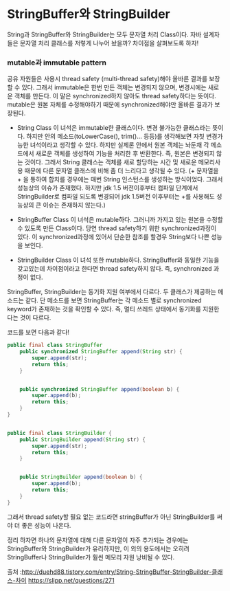 # StringBuffer와 StringBuilder
String과 StringBuffer와 StringBuilder는 모두 문자열 처리 Class이다. 
자바 설계자들은 문자열 처리 클래스를 저렇게 나누어 놨을까?
차이점을 살펴보도록 하자!

### mutable과 immutable pattern
공유 자원들은 사용시 thread safety (multi-thread safety)해야 올바른 결과를 보장할 수 있다.
그래서 immutable은 한번 만든 객체는 변경되지 않으며, 변경시에는 새로운 객체를 만든다.
이 말은 synchronized하지 않아도 thread safety하다는 뜻이다. 
mutable은 원본 자체를 수정해야하기 때문에 synchronized해야만 올바른 결과가 보장된다.
	
- String Class
이 녀석은 immutable한 클래스이다. 변경 불가능한 클래스라는 뜻이다.
하지만 안의 메소드(toLowerCase(), trim()... 등등)를 생각해보면 자칫 변경가능한 녀석이라고 생각할 수 있다.
하지만 실제론 안에서 원본 객체는 놔둔채 각 메소드에서 새로운 객체를 생성하여 기능을 처리한 후 반환한다.
즉, 원본은 변경되지 않는 것이다. 
그래서 String 클래스는 객체를 새로 할당하는 시간 및 새로운 메모리사용 때문에 다른 문자열 클래스에 비해 좀 더 느리다고 생각될 수 있다.
(+ 문자열을 + 을 통하여 합치를 경우에는 매번 String 인스턴스를 생성하는 방식이었다. 그래서 성능상의 이슈가 존재했다.
하지만 jdk 1.5 버전이후부터 컴파일 단계에서 StringBuilder로 컴파일 되도록 변경되어
jdk 1.5버전 이후부터는 +를 사용해도 성능상의 큰 이슈는 존재하지 않는다.)  

- StringBuffer Class
이 녀석은 mutable하다.
그러니까 가지고 있는 원본을 수정할 수 있도록 만든 Class이다.
당연 thread safety하기 위한 synchronized과정이 있다.
이 synchronized과정에 있어서 단순한 참조를 할경우 String보다 나쁜 성능을 보인다.

- StringBuilder Class
이 녀석 또한 mutable하다. StringBuffer와 동일한 기능을 갖고있는데 
차이점이라고 한다면 thread safety하지 않다.
즉, synchronized 과정이 없다.

StringBuffer, StringBuilder는 동기화 지원 여부에서 다르다. 두 클래스가 제공하는 메소드는 같다. 단 메소드를 보면 StringBuffer는 각 메소드 별로 synchronized keyword가 존재하는 것을 확인할 수 있다.
즉, 멀티 쓰레드 상태에서 동기화를 지원한다는 것이 다르다. 

코드를 보면 다음과 같다!


``` java
public final class StringBuffer
	public synchronized StringBuffer append(String str) {
		super.append(str);
		return this;
	}


	public synchronized StringBuffer append(boolean b) {
		super.append(b);
		return this;
	}  
}


public final class StringBuilder {
	public StringBuilder append(String str) {
		super.append(str);
		return this;
	}


	public StringBuilder append(boolean b) {
		super.append(b);
		return this;
	}     
}
```

그래서 thread safety할 필요 없는 코드라면 stringBuffer가 아닌 StringBuilder를 써야 더 좋은 성능이 나온다.

정리 하자면 하나의 문자열에 대해 다른 문자열이 자주 추가되는 경우에는 StringBuffer와 StringBuilder가 유리하지만, 이 외의 용도에서는 오히려 StringBuffer나 StringBuilder가 훨씬 메모리 자원 낭비될 수 있다.


출처 :http://duehd88.tistory.com/entry/String-StringBuffer-StringBuilder-클래스-차이 
https://slipp.net/questions/271
